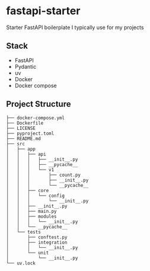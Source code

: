# fastapi-starter
Starter FastAPI boilerplate I typically use for my projects


## Stack

- FastAPI
- Pydantic
- uv
- Docker
- Docker compose


## Project Structure

```
├── docker-compose.yml
├── Dockerfile
├── LICENSE
├── pyproject.toml
├── README.md
├── src
│   ├── app
│   │   ├── api
│   │   │   ├── __init__.py
│   │   │   ├── __pycache__
│   │   │   └── v1
│   │   │       ├── count.py
│   │   │       ├── __init__.py
│   │   │       └── __pycache__
│   │   ├── core
│   │   │   └── config
│   │   │       └── __init__.py
│   │   ├── __init__.py
│   │   ├── main.py
│   │   ├── modules
│   │   │   └── __init__.py
│   │   └── __pycache__
│   └── tests
│       ├── conftest.py
│       ├── integration
│       │   └── __init__.py
│       └── unit
│           └── __init__.py
└── uv.lock
```
